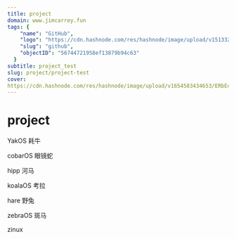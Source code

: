 ```yaml
---
title: project
domain: www.jimcarrey.fun
tags: {
    "name": "GitHub",
    "logo": "https://cdn.hashnode.com/res/hashnode/image/upload/v1513321555902/BkhLElZMG.png",
    "slug": "github",
    "objectID": "56744721958ef13879b94c63"
  }
subtitle: project_test
slug: project/project-test
cover:
https://cdn.hashnode.com/res/hashnode/image/upload/v1654583434653/ERbEcrWnT.jpg?auto=compress
---
```

# project

YakOS 耗牛

cobarOS 眼镜蛇

hipp 河马

koalaOS  考拉

hare 野兔

zebraOS 斑马

zinux

